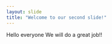 ```yaml
---
layout: slide
title: "Welcome to our second slide!"
---
```

Hello everyone
We will do a great job!! 
